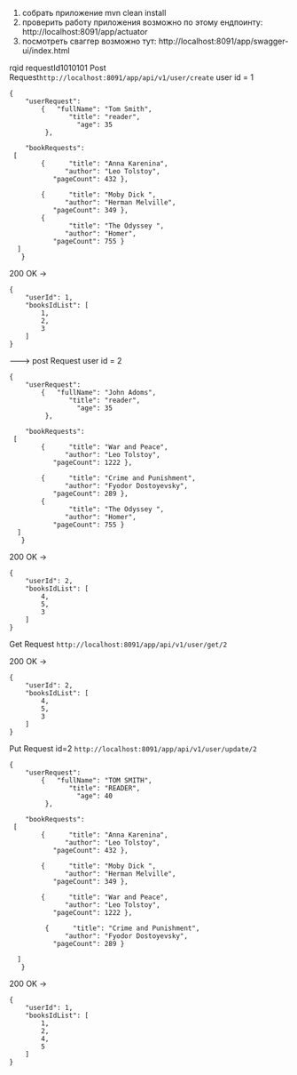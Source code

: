 1. собрать приложение mvn clean install
2. проверить работу приложения возможно по этому ендпоинту: http://localhost:8091/app/actuator
3. посмотреть сваггер возможно тут: http://localhost:8091/app/swagger-ui/index.html

rqid requestId1010101
Post Request```http://localhost:8091/app/api/v1/user/create```
user id = 1
```
{
    "userRequest": 
        {   "fullName": "Tom Smith",
               "title": "reader", 
                 "age": 35 
         },
 
    "bookRequests": 
 [ 
        {      "title": "Anna Karenina", 
              "author": "Leo Tolstoy", 
           "pageCount": 432 }, 

        {      "title": "Moby Dick ", 
              "author": "Herman Melville", 
           "pageCount": 349 }, 
        {
               "title": "The Odyssey ",
              "author": "Homer",
           "pageCount": 755 } 
  ]
   }
```
200 OK -> 

```
{
    "userId": 1,
    "booksIdList": [
        1,
        2,
        3
    ]
} 
```

---> post Request user id = 2

```
{
    "userRequest": 
        {   "fullName": "John Adoms",
               "title": "reader", 
                 "age": 35 
         },
 
    "bookRequests": 
 [ 
        {      "title": "War and Peace", 
              "author": "Leo Tolstoy", 
           "pageCount": 1222 }, 

        {      "title": "Crime and Punishment", 
              "author": "Fyodor Dostoyevsky", 
           "pageCount": 289 }, 
        {
               "title": "The Odyssey ",
              "author": "Homer",
           "pageCount": 755 } 
  ]
   }
```


200 OK ->
```
{
    "userId": 2,
    "booksIdList": [
        4,
        5,
        3
    ]
}

```

Get Request ```http://localhost:8091/app/api/v1/user/get/2```

200 OK ->
```
{
    "userId": 2,
    "booksIdList": [
        4,
        5,
        3
    ]
}

```

Put Request id=2 ```http://localhost:8091/app/api/v1/user/update/2```

```
{
    "userRequest": 
        {   "fullName": "TOM SMITH",
               "title": "READER", 
                 "age": 40 
         },
 
    "bookRequests": 
 [ 
        {      "title": "Anna Karenina", 
              "author": "Leo Tolstoy", 
           "pageCount": 432 }, 

        {      "title": "Moby Dick ", 
              "author": "Herman Melville", 
           "pageCount": 349 }, 
           
        {      "title": "War and Peace", 
              "author": "Leo Tolstoy", 
           "pageCount": 1222 }, 

         {      "title": "Crime and Punishment", 
              "author": "Fyodor Dostoyevsky", 
           "pageCount": 289 }
           
  ]
   }
```

200 OK ->

```
{
    "userId": 1,
    "booksIdList": [
        1,
        2,
        4,
        5
    ]
}

```

